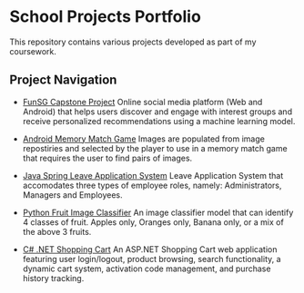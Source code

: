 # School Projects Portfolio

This repository contains various projects developed as part of my coursework.

## Project Navigation

- [FunSG Capstone Project](./capstone-project-funsg)
Online social media platform (Web and Android) that helps users discover and engage with interest groups and receive personalized recommendations using a machine learning model.

- [Android Memory Match Game](./android-memory-game)
Images are populated from image repostiries and selected by the player to use in a memory match game that requires the user to find pairs of images. 
  
- [Java Spring Leave Application System](./java-spring-leave-application-system)
Leave Application System that accomodates three types of employee roles, namely: Administrators, Managers and Employees.

- [Python Fruit Image Classifier](./python-ml-fruit-image-classifier)
An image classifier model that can identify 4 classes of fruit. Apples only, Oranges only, Banana only, or a mix of the above 3 fruits.
  
- [C# .NET Shopping Cart](./csharp-dotnet-shopping-cart)
An ASP.NET Shopping Cart web application featuring user login/logout, product browsing, search functionality, a dynamic cart system, activation code management, and purchase history tracking.
